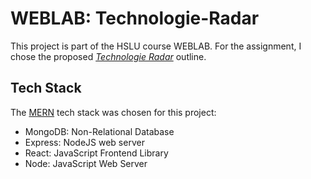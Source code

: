 # WEBLAB: Technologie-Radar

This project is part of the HSLU course WEBLAB. For the assignment, I chose the proposed  _[Technologie Radar](https://github.com/web-programming-lab/web-programming-lab-projekt/blob/main/Technologie-Radar.md)_ outline. 

## Tech Stack
The [MERN](https://www.geeksforgeeks.org/mern/understand-mern-stack/) tech stack was chosen for this project:
- MongoDB: Non-Relational Database
- Express: NodeJS web server
- React: JavaScript Frontend Library
- Node: JavaScript Web Server
